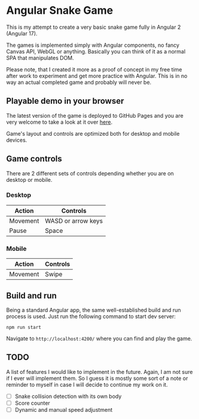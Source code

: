 # Angular Snake Game

This is my attempt to create a very basic snake game fully in Angular 2 (Angular 17).

The games is implemented simply with Angular components, no fancy Canvas API, WebGL or anything. Basically you can
think of it as a normal SPA that manipulates DOM.

Please note, that I created it more as a proof of concept in my free time after work to experiment and get more practice with Angular. This is in no way an actual completed game and probably will never be.

## Playable demo in your browser

The latest version of the game is deployed to GitHub Pages and you are very welcome to take a look at it over [here](https://ipasechnikov.github.io/angular-snake-game/).

Game's layout and controls are optimized both for desktop and mobile devices.

## Game controls

There are 2 different sets of controls depending whether you are on desktop or mobile.

### Desktop

| Action   | Controls           |
| -------- | ------------------ |
| Movement | WASD or arrow keys |
| Pause    | Space              |

### Mobile

| Action   | Controls |
| -------- | -------- |
| Movement | Swipe    |

## Build and run

Being a standard Angular app, the same well-established build and run process is used. Just run the following command to start dev server:

```shell
npm run start
```

Navigate to `http://localhost:4200/` where you can find and play the game.

## TODO

A list of features I would like to implement in the future. Again, I am not sure if I ever will implement them. So I guess it is mostly some sort of a note or reminder to myself in case I will decide to continue my work on it.

- [ ] Snake collision detection with its own body
- [ ] Score counter
- [ ] Dynamic and manual speed adjustment
